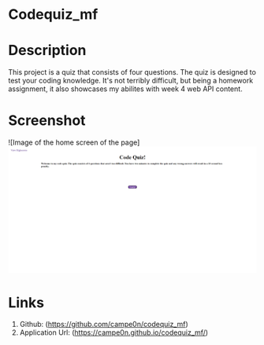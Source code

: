 # Codequiz_mf

# Description
This project is a quiz that consists of four questions. The quiz is designed to test your coding knowledge. It's not terribly difficult, but being a homework assignment, it also showcases my abilites with week 4 web API content.

# Screenshot
![Image of the home screen of the page]<img src="/assets/images/capture.png"/>

# Links
1. Github: (https://github.com/campe0n/codequiz_mf)
2. Application Url: (https://campe0n.github.io/codequiz_mf/)